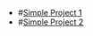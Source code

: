 - #[Simple Project 1](https://subramanian-vv.github.io/Learning/module_2_solution/)
- #[Simple Project 2](https://subramanian-vv.github.io/Learning/module_3_solution/)
